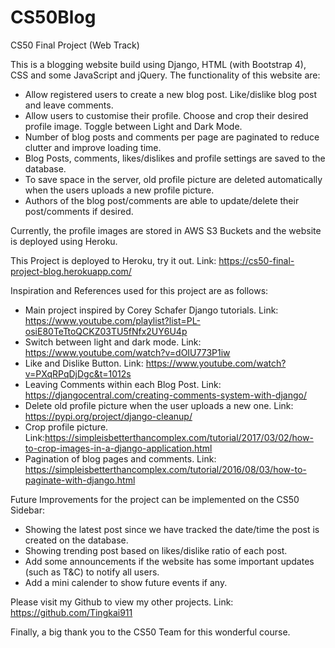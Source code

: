 # CS50Blog
CS50 Final Project (Web Track)

This is a blogging website build using Django, HTML (with Bootstrap 4), CSS and some JavaScript and jQuery.
The functionality of this website are:
- Allow registered users to create a new blog post. Like/dislike blog post and leave comments.
- Allow users to customise their profile. Choose and crop their desired profile image. Toggle between Light and Dark Mode.
- Number of blog posts and comments per page are paginated to reduce clutter and improve loading time. 
- Blog Posts, comments, likes/dislikes and profile settings are saved to the database. 
- To save space in the server, old profile picture are deleted automatically when the users uploads a new profile picture.
- Authors of the blog post/comments are able to update/delete their post/comments if desired. 

Currently, the profile images are stored in AWS S3 Buckets and the website is deployed using Heroku.

This Project is deployed to Heroku, try it out. Link: https://cs50-final-project-blog.herokuapp.com/

Inspiration and References used for this project are as follows:
- Main project inspired by Corey Schafer Django tutorials. Link: https://www.youtube.com/playlist?list=PL-osiE80TeTtoQCKZ03TU5fNfx2UY6U4p
- Switch between light and dark mode. Link: https://www.youtube.com/watch?v=dOIU773P1iw
- Like and Dislike Button. Link: https://www.youtube.com/watch?v=PXqRPqDjDgc&t=1012s
- Leaving Comments within each Blog Post. Link: https://djangocentral.com/creating-comments-system-with-django/
- Delete old profile picture when the user uploads a new one. Link: https://pypi.org/project/django-cleanup/
- Crop profile picture. Link:https://simpleisbetterthancomplex.com/tutorial/2017/03/02/how-to-crop-images-in-a-django-application.html
- Pagination of blog pages and comments. Link: https://simpleisbetterthancomplex.com/tutorial/2016/08/03/how-to-paginate-with-django.html

Future Improvements for the project can be implemented on the CS50 Sidebar:
- Showing the latest post since we have tracked the date/time the post is created on the database.
- Showing trending post based on likes/dislike ratio of each post.
- Add some announcements if the website has some important updates (such as T&C) to notify all users.
- Add a mini calender to show future events if any.

Please visit my Github to view my other projects. Link: https://github.com/Tingkai911 

Finally, a big thank you to the CS50 Team for this wonderful course.
